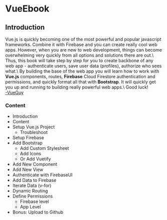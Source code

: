 # VueEbook

## Introduction
Vue.js is quickly becoming one of the most powerful and popular javascript frameworks. Combine it with Firebase and you can create really cool web apps. However, when you are new to web development, things can become overwhelming very quickly from all options and solutions there are out.\ 
Thus, this book will take step by step for you to create backbone of any web app - authenticate users, save user data (profiles), authorize who sees what.\ 
By building the base of the web app you will learn how to work with **Vue.js** components, routes, **Firebase** Cloud Firestore authentication and permissions, and quickly format all that with **Bootstrap**. It will quickly get you up and running to building really powerful web apps.\ 
Good luck!\
[-VueGuy](https://twitter.com/VueGuy)


### Content
- Introduction
- Content
- Setup Vue.js Project
  - Troubleshoot
- Setup Firebase
- Add Bootstrap
  - Add Custom Stylesheet
  - Add Icons
  - Or Add Vuetify
- Add New Component
- Add New View
- Authenticate with FirebaseUI
- Add Data to Firebase
- Iterate Data (v-for)
- Dynamic Routing
- Define Permissions
  - Firebase level
  - App Level
- Bonus: Upload to Github


